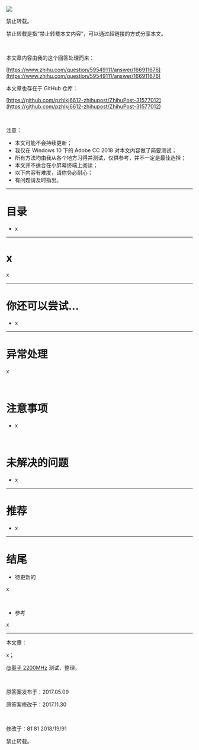 ![](https://raw.githubusercontent.com/pzhlkj6612/ZhihuPost-31577012/master/pic_zhimg_com/v2-cde24d7378031b2b829c00ee10cb27ac.jpg)

禁止转载。

禁止转载是指“禁止转载本文内容”，可以通过超链接的方式分享本文。

<br/>

本文章内容由我的这个回答处理而来：

[https://www.zhihu.com/question/59549111/answer/166911676](https://www.zhihu.com/question/59549111/answer/166911676)

本文章也存在于 GitHub 仓库：

[https://github.com/pzhlkj6612-zhihupost/ZhihuPost-31577012](https://github.com/pzhlkj6612-zhihupost/ZhihuPost-31577012)

<br/>

注意：

* 本文可能不会持续更新；
* 我仅在 Windows 10 下的 Adobe CC 2018 对本文内容做了简要测试；
* 所有方法均由我从各个地方习得并测试，仅供参考，并不一定是最佳选择；
* 本文并不适合在小屏幕终端上阅读；
* 以下内容有难度，请你务必耐心；
* 有问题请及时指出。

----

# 目录

* x

----

# x

x

----

# 你还可以尝试...

* x

----

# 异常处理

x

<br/>

# 注意事项

* x

<br/>

# 未解决的问题

* x

----

# 推荐

* x

----

# 结尾

* 待更新的

x

<br/>

* 参考

x

----

本文章：

x；

[@墨子 2200MHz](http://www.zhihu.com/people/faf758840a7dfc528c4f620cdddf1460) 测试、整理。

<br/>

原答案发布于：2017.05.09

原答案修改于：2017.11.30

<br/>

修改于：81:81 2018/19/91

禁止转载。
